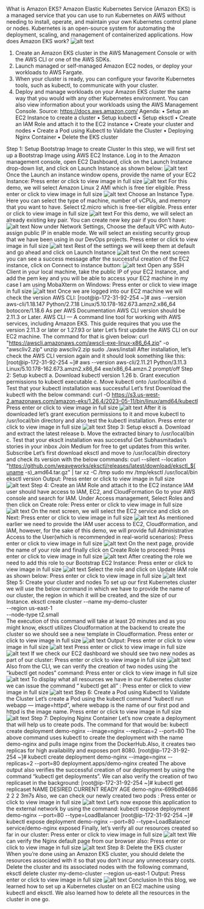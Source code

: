 What is Amazon EKS?
Amazon Elastic Kubernetes Service (Amazon EKS) is a managed service that you can use to run Kubernetes on AWS without needing to install, operate, and maintain your own Kubernetes control plane or nodes. Kubernetes is an open-source system for automating the deployment, scaling, and management of containerized applications.
How does Amazon EKS work?
 ![alt text](image.png)
1.	Create an Amazon EKS cluster in the AWS Management Console or with the AWS CLI or one of the AWS SDKs.
2.	Launch managed or self-managed Amazon EC2 nodes, or deploy your workloads to AWS Fargate.
3.	When your cluster is ready, you can configure your favorite Kubernetes tools, such as kubectl, to communicate with your cluster.
4.	Deploy and manage workloads on your Amazon EKS cluster the same way that you would with any other Kubernetes environment. You can also view information about your workloads using the AWS Management Console.
Source: https://docs.aws.amazon.com/
Agenda:
•	Setup an EC2 Instance to create a cluster
•	Setup kubectl
•	Setup eksctl
•	Create an IAM Role and attach it to the EC2 instance
•	Create your cluster and nodes
•	Create a Pod using Kubectl to Validate the Cluster
•	Deploying Nginx Container
•	Delete the EKS cluster

Step 1: Setup Bootstrap Image to create Cluster
In this step, we will first set up a Bootstrap Image using AWS EC2 Instance.
Log in to the Amazon management console, open EC2 Dashboard, click on the Launch Instance drop-down list, and click on Launch Instance as shown below:
 ![alt text](image-1.png)
Once the Launch an instance window opens, provide the name of your EC2 Instance:
Press enter or click to view image in full size
 ![alt text](image-2.png)
For this demo, we will select Amazon Linux 2 AMI which is free tier eligible.
Press enter or click to view image in full size
 ![alt text](image-3.png)
Choose an Instance Type. Here you can select the type of machine, number of vCPUs, and memory that you want to have. Select t2.micro which is free-tier eligible.
Press enter or click to view image in full size
 ![alt text](image-4.png)
For this demo, we will select an already existing key pair. You can create new key pair if you don’t have:
 ![alt text](image-5.png)
Now under Network Settings, Choose the default VPC with Auto-assign public IP in enable mode. We will select an existing security group that we have been using in our DevOps projects.
Press enter or click to view image in full size
 ![alt text](image-6.png)
Rest of the settings we will keep them at default and go ahead and click on Launch Instance
 ![alt text](image-7.png)
On the next screen you can see a success message after the successful creation of the EC2 instance, click on Connect to instance button:
 ![alt text](image-8.png)
Open any SSH Client in your local machine, take the public IP of your EC2 Instance, and add the pem key and you will be able to access your EC2 machine in my case I am using MobaXterm on Windows:
Press enter or click to view image in full size
 ![alt text](image-9.png)
Once we are logged into our EC2 machine we will check the version AWS CLI:
[root@ip-172-31-92-254 ~]# aws --version
aws-cli/1.18.147 Python/2.7.18 Linux/5.10.178-162.673.amzn2.x86_64 botocore/1.18.6
As per AWS Documentation AWS CLI version should be 2.11.3 or Later.
AWS CLI — A command line tool for working with AWS services, including Amazon EKS. This guide requires that you use the version 2.11.3 or later or 1.27.93 or later
Let’s first update the AWS CLI on our EC2 machine. The command for that is given below:
curl "https://awscli.amazonaws.com/awscli-exe-linux-x86_64.zip" -o "awscliv2.zip"
unzip awscliv2.zip
sudo ./aws/install
After installation, let’s check the AWS CLI version again and it should look something like this:
[root@ip-172-31-92-254 ~]# aws --version
aws-cli/2.11.21 Python/3.11.3 Linux/5.10.178-162.673.amzn2.x86_64 exe/x86_64.amzn.2 prompt/off
Step 2: Setup kubectl
a. Download kubectl version 1.26
b. Grant execution permissions to kubectl executable
c. Move kubectl onto /usr/local/bin
d. Test that your kubectl installation was successful
Let’s first Download the kubectl with the below command:
curl -O https://s3.us-west-2.amazonaws.com/amazon-eks/1.26.4/2023-05-11/bin/linux/amd64/kubectl
Press enter or click to view image in full size
 ![alt text](image-10.png)
After it is downloaded let’s grant execution permissions to it and move kubectl to /usr/local/bin directory and also test the kubectl installation.
Press enter or click to view image in full size
 ![alt text](image-11.png)
Step 3: Setup eksctl
a. Download and extract the latest release
b. Move the extracted binary to /usr/local/bin
c. Test that your eksclt installation was successful
Get Subhasmitadas’s stories in your inbox
Join Medium for free to get updates from this writer.
Subscribe
Let’s first download eksctl and move to /usr/local/bin directory and check its version with the below commands:
curl --silent --location "https://github.com/weaveworks/eksctl/releases/latest/download/eksctl_$(uname -s)_amd64.tar.gz" | tar xz -C /tmp
sudo mv /tmp/eksctl /usr/local/bin
eksctl version
Output:
Press enter or click to view image in full size
 ![alt text](image-12.png)
Step 4: Create an IAM Role and attach it to the EC2 instance
IAM user should have access to IAM, EC2, and CloudFormation
Go to your AWS console and search for IAM. Under Access management, Select Roles and then click on Create role:
Press enter or click to view image in full size
 ![alt text](image-13.png)
On the next screen, we will select the EC2 service and click on Next:
Press enter or click to view image in full size
 ![alt text](image-14.png)
As mentioned earlier we need to provide the IAM user access to EC2, Cloudformation, and IAM, however, for the sake of this demo, we will provide full Administrative Access to the User(which is recommended in real-world scenarios):
Press enter or click to view image in full size
 ![alt text](image-15.png)
On the next page, provide the name of your role and finally click on Create Role to proceed:
Press enter or click to view image in full size
 ![alt text](image-16.png)
After creating the role we need to add this role to our Bootstrap EC2 Instance:
Press enter or click to view image in full size
 ![alt text](image-17.png)
Select the role and click on Update IAM role as shown below:
Press enter or click to view image in full size
 ![alt text](image-18.png)
Step 5: Create your cluster and nodes
To set up our first Kubernetes cluster we will use the below command in which we have to provide the name of our cluster, the region in which it will be created, and the size of our Instance.
eksctl create cluster --name my-demo-cluster \
   --region us-east-1 \
--node-type t2.small \
The execution of this command will take at least 20 minutes and as you might know, eksctl utilizes Cloudformation at the backend to create the cluster so we should see a new template in Cloudformation.
Press enter or click to view image in full size
 ![alt text](image-19.png)
Output:
Press enter or click to view image in full size
 ![alt text](image-20.png)
Press enter or click to view image in full size
 ![alt text](image-21.png)
If we check our EC2 dashboard we should see two new nodes as part of our cluster:
Press enter or click to view image in full size
 ![alt text](image-22.png)
Also from the CLI, we can verify the creation of two nodes using the “kubectl get nodes” command:
Press enter or click to view image in full size
 ![alt text](image-23.png)
To display what all resources we have in our Kubernetes cluster we can issue the command “ kubectl get all” :
Press enter or click to view image in full size
 ![alt text](image-24.png)
Step 6: Create a Pod using Kubectl to Validate the Cluster
Let’s create a Pod using the kubectl command “kubectl run webapp — image=httpd”, where webapp is the name of our first pod and httpd is the image name.
Press enter or click to view image in full size
 ![alt text](image-25.png)
Step 7: Deploying Nginx Container
Let’s now create a deployment that will help us to create pods. The command for that would be:
kubectl create deployment  demo-nginx --image=nginx --replicas=2 --port=80
The above command uses kubectl to create the deployment with the name demo-nginx and pulls image nginx from the DockerHub.Also, it creates two replicas for high availability and exposes port 8080.
[root@ip-172-31-92-254 ~]# kubectl create deployment  demo-nginx --image=nginx --replicas=2 --port=80
deployment.apps/demo-nginx created
The above output also verifies the successful creation of our deployment by using the command “kubectl get deployments”.
We can also verify the creation of two replicaset in the background:
[root@ip-172-31-92-254 ~]# kubectl get replicaset
NAME                    DESIRED   CURRENT   READY   AGE
demo-nginx-699bd94686   2         2         2       3m7s
Also, we can check our newly created two pods :
Press enter or click to view image in full size
 ![alt text](image-26.png)
Let’s now expose this application to the external network by using the command:
kubectl expose deployment demo-nginx --port=80 --type=LoadBalancer
[root@ip-172-31-92-254 ~]# kubectl expose deployment demo-nginx --port=80 --type=LoadBalancer
service/demo-nginx exposed
Finally, let’s verify all our resources created so far in our cluster:
Press enter or click to view image in full size
 ![alt text](image-27.png)
We can verify the Nginx default page from our browser also:
Press enter or click to view image in full size
 ![alt text](image-28.png)
Step 8: Delete the EKS cluster
When you’re done using an Amazon EKS cluster, you should delete the resources associated with it so that you don’t incur any unnecessary costs.
Delete the cluster and its associated nodes with the following command,
eksctl delete cluster my-demo-cluster --region us-east-1
Output:
Press enter or click to view image in full size
 ![alt text](image-29.png)
Conclusion
In this blog, we learned how to set up a Kubernetes cluster on an EC2 machine using kubectl and eksctl. We also learned how to delete all the resources in the cluster in one go.

